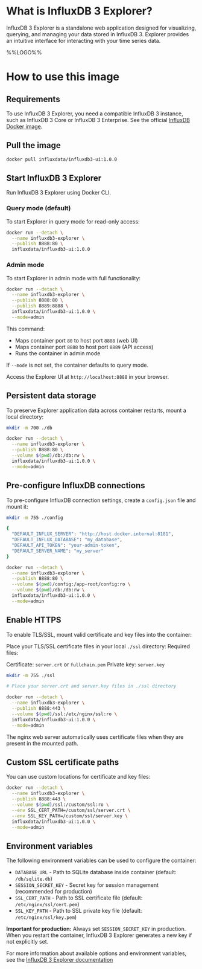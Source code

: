 # What is InfluxDB 3 Explorer?

InfluxDB 3 Explorer is a standalone web application designed for visualizing, querying, and managing your data stored in InfluxDB 3. Explorer provides an intuitive interface for interacting with your time series data.

%%LOGO%%

# How to use this image

## Requirements

To use InfluxDB 3 Explorer, you need a compatible InfluxDB 3 instance, such as InfluxDB 3 Core or InfluxDB 3 Enterprise. See the official [InfluxDB Docker image](https://hub.docker.com/_/influxdb).

## Pull the image

```bash
docker pull influxdata/influxdb3-ui:1.0.0
```

## Start InfluxDB 3 Explorer

Run InfluxDB 3 Explorer using Docker CLI.

### Query mode (default)

To start Explorer in query mode for read-only access:

```bash
docker run --detach \
  --name influxdb3-explorer \
  --publish 8888:80 \
  influxdata/influxdb3-ui:1.0.0
```

### Admin mode

To start Explorer in admin mode with full functionality:

```bash
docker run --detach \
  --name influxdb3-explorer \
  --publish 8888:80 \
  --publish 8889:8888 \
  influxdata/influxdb3-ui:1.0.0 \
  --mode=admin
```

This command:

-	Maps container port `80` to host port `8888` (web UI)
-	Maps container port `8888` to host port `8889` (API access)
-	Runs the container in admin mode

If `--mode` is not set, the container defaults to query mode.

Access the Explorer UI at `http://localhost:8888` in your browser.

## Persistent data storage

To preserve Explorer application data across container restarts, mount a local directory:

```bash
mkdir -m 700 ./db
```

```bash
docker run --detach \
  --name influxdb3-explorer \
  --publish 8888:80 \
  --volume $(pwd)/db:/db:rw \
  influxdata/influxdb3-ui:1.0.0 \
  --mode=admin
```

## Pre-configure InfluxDB connections

To pre-configure InfluxDB connection settings, create a `config.json` file and mount it:

```bash
mkdir -m 755 ./config

{
  "DEFAULT_INFLUX_SERVER": "http://host.docker.internal:8181",
  "DEFAULT_INFLUX_DATABASE": "my_database",
  "DEFAULT_API_TOKEN": "your-admin-token",
  "DEFAULT_SERVER_NAME": "my_server"
}
```

```bash
docker run --detach \
  --name influxdb3-explorer \
  --publish 8888:80 \
  --volume $(pwd)/config:/app-root/config:ro \
  --volume $(pwd)/db:/db:rw \
  influxdata/influxdb3-ui:1.0.0 \
  --mode=admin
```

## Enable HTTPS

To enable TLS/SSL, mount valid certificate and key files into the container:

Place your TLS/SSL certificate files in your local `./ssl` directory: Required files:

Certificate: `server.crt` or `fullchain.pem` Private key: `server.key`

```bash
mkdir -m 755 ./ssl

# Place your server.crt and server.key files in ./ssl directory

docker run --detach \
  --name influxdb3-explorer \
  --publish 8888:443 \
  --volume $(pwd)/ssl:/etc/nginx/ssl:ro \
  influxdata/influxdb3-ui:1.0.0 \
  --mode=admin
```

The nginx web server automatically uses certificate files when they are present in the mounted path.

## Custom SSL certificate paths

You can use custom locations for certificate and key files:

```bash
docker run --detach \
  --name influxdb3-explorer \
  --publish 8888:443 \
  --volume $(pwd)/ssl:/custom/ssl:ro \
  --env SSL_CERT_PATH=/custom/ssl/server.crt \
  --env SSL_KEY_PATH=/custom/ssl/server.key \
  influxdata/influxdb3-ui:1.0.0 \
  --mode=admin
```

## Environment variables

The following environment variables can be used to configure the container:

-	`DATABASE_URL` - Path to SQLite database inside container (default: `/db/sqlite.db`)
-	`SESSION_SECRET_KEY` - Secret key for session management (recommended for production)
-	`SSL_CERT_PATH` - Path to SSL certificate file (default: `/etc/nginx/ssl/cert.pem`)
-	`SSL_KEY_PATH` - Path to SSL private key file (default: `/etc/nginx/ssl/key.pem`)

**Important for production:** Always set `SESSION_SECRET_KEY` in production. When you restart the container, InfluxDB 3 Explorer generates a new key if not explicitly set.

For more information about available options and environment variables, see the [InfluxDB 3 Explorer documentation](https://docs.influxdata.com/influxdb3/explorer/install/)
